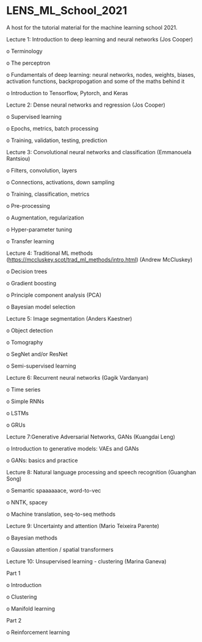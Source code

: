# LENS_ML_School_2021
A host for the tutorial material for the machine learning school 2021.



Lecture 1: Introduction to deep learning and neural networks (Jos Cooper)

o    Terminology

o    The perceptron

o    Fundamentals of deep learning: neural networks, nodes, weights, biases, activation functions,  backpropogation and some of the maths behind it

o    Introduction to Tensorflow, Pytorch, and Keras




Lecture 2: Dense neural networks and regression (Jos Cooper) 

o    Supervised learning

o    Epochs, metrics, batch processing

o    Training, validation, testing, prediction




Lecture 3: Convolutional neural networks and classification (Emmanouela Rantsiou)

o    Filters, convolution, layers

o    Connections, activations, down sampling

o    Training, classification, metrics

o    Pre-processing

o    Augmentation, regularization

o    Hyper-parameter tuning

o    Transfer learning





Lecture 4: Traditional ML methods (https://mccluskey.scot/trad_ml_methods/intro.html) (Andrew McCluskey)

o    Decision trees

o    Gradient boosting

o    Principle component analysis (PCA)

o    Bayesian model selection




Lecture 5: Image segmentation (Anders Kaestner)

o    Object detection

o    Tomography

o    SegNet and/or ResNet

o    Semi-supervised learning




Lecture 6: Recurrent neural networks (Gagik Vardanyan)

o    Time series

o    Simple RNNs

o    LSTMs

o    GRUs




Lecture 7:Generative Adversarial Networks, GANs (Kuangdai Leng)

o    Introduction to generative models: VAEs and GANs

o    GANs: basics and practice




Lecture 8: Natural language processing and speech recognition  (Guanghan Song)

o    Semantic spaaaaaace, word-to-vec

o    NNTK, spacey

o    Machine translation, seq-to-seq methods





Lecture 9: Uncertainty and attention (Mario Teixeira Parente)

o    Bayesian methods 

o    Gaussian attention / spatial transformers




Lecture 10: Unsupervised learning - clustering (Marina Ganeva)

Part 1

o   Introduction

o    Clustering

o    Manifold learning

Part 2

o    Reinforcement learning

